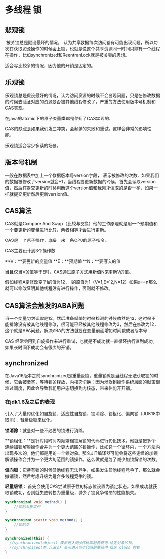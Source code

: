 # 多线程 锁

## 悲观锁

​	被关锁总是假设最坏的情况， 认为共享数据每次访问都有可能出现问题，所以每次在获取资源操作的时候会上锁，也就是说这个共享资源同一时间只能有一个线程在操作，比如synchronized和ReentranLock就是被关锁的思想。

适合写比较多的情况，因为他的开销是固定的。

## 乐观锁

乐观锁总是假设最好的情况，认为访问资源的时候不会出现问题，只是在修改数据的时候去验证对应的资源是否被其他线程修改了，严重的方法使用版本号机制和CAS实现。

在java的atomic下的原子变量类都是使用了CAS实现的。

CAS的缺点是如果我们发生冲突，会频繁的失败和重试，这样会非常的影响性能。

乐观锁适合写少多读的场景。

## 版本号机制

一般在数据表中加上一个数据版本号version字段， 表示被修改的次数，如果我们的数据被修改了version就会+1，当线程要更新数据的时候，首先会读取version值，然后在提交更新的时候判断这个version值和我刚才读取的是否一样，如果一样就提交更新然后更新version值。

## CAS算法

CAS就是Compare And Swap（比较与交换）他的工作原理就是用一个预期值和一个要更新的变量进行比较，两者相等才会进行更新。

CAS是一个原子操作，底层一来一条CPU的原子指令。

CAS主要设计到3个操作数

**V：**要更新的变量值		**E：**预期值		**N：**要写入的值

当且仅当V的值等于E时，CAS通过原子方式用新值N来更新V的值。

假如线程A要修改变了i的值为12， i的原值为1（V=1,E=12,N=12）如果e==n那么就可以修改证明其他线程没有进行操作，否则就不修改。

## CAS算法会触发的ABA问题

当一个变量初次读取是12，然后准备赋值的时候检测的时候依然是12，这时候不能排除没有被其他线程修改，很可能已经被其他线程修改为3，然后在修改为12，这个就是ABA问题。解决ABA的方法就是在变量前面增加时间戳或者版本号

CAS 经常会用到自旋操作来进行重试，也就是不成功就一直循环执行直到成功。如果长时间不成功会有很大的开销。

## synchronized

在Java16版本之前synchronized是重量级锁，重量锁就是当线程无法获取锁的时候，它会被堵塞，等待锁的释放，内核态切换：因为涉及到操作系统层面的献策很难过调度，因此会导致我们用户态切换到内核态，带来性能开开销。

### 在jdk1.6及之后的表现

引入了大量的优化如自旋锁、适应性自旋锁、锁消除、锁粗化、偏向锁（JDK18中取消），轻量级锁来优化。

**锁消除**：就是对一些不必要的锁进行消除。

**锁粗化：**是针对段时间内频繁枷锁解锁的代码进行优化技术。他就是把多个连续加锁解锁操作合并为一个更大范围的锁操作，比如说一个循环内，一个方法内出现多次的，他们都是用的一个锁对象。那么JIT编译器可能会将这些连续的加锁解锁操作合并为一个更大的范围的锁操作。这么做就是为了减少加锁解锁的次数。

**偏向锁**：它持有锁的时候其他线程无法竞争，如果发生其他线程竞争了，那么就会撤销锁，然后考虑升级为适合多线程竞争的锁。

**轻量级锁**： 首先会使用CAS尝试原子性的标志位设置为锁定状态。如果成功就获取锁成功，否则就失败转换为重量级，减少了锁竞争带来的性能损失。



```java
synchronized void method() {
    //锁的对象实列
}
```



```java
synchronized static void method() {
    //锁的类
}
```



```java
synchronized(this) {
  //synchronized(object) 表示进入同步代码库前要获得 给定对象的锁。
  //synchronized(类.class) 表示进入同步代码前要获得 给定 Class 的锁
}
```